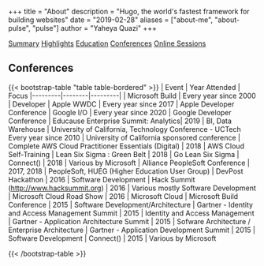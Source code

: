 +++
title = "About"
description = "Hugo, the world's fastest framework for building websites"
date = "2019-02-28"
aliases = ["about-me", "about-pulse", "pulse"]
author = "Yaheya Quazi"
+++

<a href="/yaheya/" class="btn btn-info" role="button">Summary</a> <a href="/highlights/" class="btn btn-success" role="button">Highlights</a> <a href="/education/" class="btn btn-warning" role="button">Education</a> <a href="/conferences/" class="btn btn-secondary.disabled" role="button">Conferences</a> <a href="/onlinesessions/" class="btn btn-danger" role="button">Online Sessions</a>

## Conferences

{{< bootstrap-table "table table-bordered" >}}
| Event | Year Attended | Focus
|---------|--------|---------|
| Microsoft Build     | Every year since 2000   | Developer
| Apple WWDC |	Every year since 2017 |	Apple Developer Conference
| Google I/O | Every year since 2020 | Google Developer Conference
| Educause Enterprise Summit: Analytics|	2019 |	BI, Data Warehouse
| University of California, Technology Conference - UCTech	Every year since 2010 | University of California sponsored conference
| Complete AWS Cloud Practitioner Essentials (Digital) |	2018 |	AWS Cloud Self-Training
| Lean Six Sigma : Green Belt |	2018 |	Go Lean Six Sigma
| Connect()	| 2018 |	Various by Microsoft
| Alliance PeopleSoft Conference |	2017, 2018 |	PeopleSoft, HUEG (Higher Education User Group)
| DevPost Hackathon	| 2016 |	Software Development
| Hack Summit (http://www.hacksummit.org) |	2016 |	Various mostly Software Development
| Microsoft Cloud Road Show |	2016 |	Microsoft Cloud
| Microsoft Build Conference |	2015 |	Software Development/Architecture
| Gartner - Identity and Access Management Summit |	2015 |	Identity and Access Management
| Gartner - Application Architecture Summit |	2015 |	Sofware Architecture / Enterprise Architecture
| Gartner - Application Development Summit |	2015 |	Software Development
| Connect() |	2015 |	Various by Microsoft

{{< /bootstrap-table >}}

